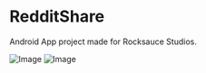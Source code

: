 RedditShare
===========

Android App project made for Rocksauce Studios.

![Image](http://i.imgur.com/hSsf413.png "Screenshot")  ![Image](http://i.imgur.com/GFRQmcX.png "Screenshot")

